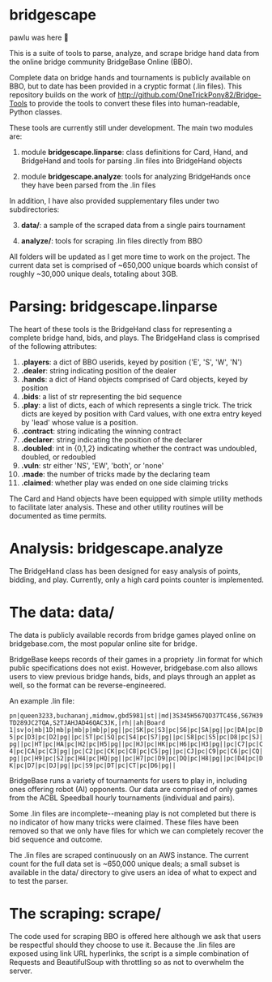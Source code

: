 # bridgescape

pawlu was here 🐢

This is a suite of tools to parse, analyze, and scrape bridge hand data from the online bridge community BridgeBase Online (BBO).

Complete data on bridge hands and tournaments is publicly available on BBO, but to date has been provided in a cryptic format (.lin files). This repository builds on the work of http://github.com/OneTrickPony82/Bridge-Tools to provide the tools to convert these files into human-readable, Python classes.

These tools are currently still under development. The main two modules are:

1) module **bridgescape.linparse**: class definitions for Card, Hand, and BridgeHand and tools for parsing .lin files into BridgeHand objects

2) module **bridgescape.analyze**: tools for analyzing BridgeHands once they have been parsed from the .lin files

In addition, I have also provided supplementary files under two subdirectories:

3) **data/**: a sample of the scraped data from a single pairs tournament

4) **analyze/**: tools for scraping .lin files directly from BBO

All folders will be updated as I get more time to work on the project. The current data set is comprised of ~650,000 unique boards which consist of roughly ~30,000 unique deals, totaling about 3GB.

# Parsing: bridgescape.linparse

The heart of these tools is the BridgeHand class for representing a complete bridge hand, bids, and plays. The BridgeHand class is comprised of the following attributes:

1) **.players**: a dict of BBO userids, keyed by position ('E', 'S', 'W', 'N')
2) **.dealer**: string indicating position of the dealer
3) **.hands**: a dict of Hand objects comprised of Card objects, keyed by position 
4) **.bids**: a list of str representing the bid sequence
5) **.play**: a list of dicts, each of which represents a single trick. The trick dicts are keyed by position with Card values, with one extra entry keyed by 'lead' whose value is a position.
6) **.contract**: string indicating the winning contract
7) **.declarer**: string indicating the position of the declarer
8) **.doubled**: int in {0,1,2} indicating whether the contract was undoubled, doubled, or redoubled
9) **.vuln**: str either 'NS', 'EW', 'both', or 'none'
10) **.made**: the number of tricks made by the declaring team
11) **.claimed**: whether play was ended on one side claiming tricks

The Card and Hand objects have been equipped with simple utility methods to facilitate later analysis. These and other utility routines will be documented as time permits.

# Analysis: bridgescape.analyze

The BridgeHand class has been designed for easy analysis of points, bidding, and play. Currently, only a high card points counter is implemented.

# The data: data/

The data is publicly available records from bridge games played online on bridgebase.com, the most popular online site for bridge.

BridgeBase keeps records of their games in a propriety .lin format for which public specifications does not exist. However, bridgebase.com also allows users to view previous bridge hands, bids, and plays through an applet as well, so the format can be reverse-engineered.

An example .lin file:

```pn|queen3233,buchananj,midmow,gbd5981|st||md|3S345H567QD37TC456,S67H39TD289JC2TQA,S2TJAHJAD46QAC3JK,|rh||ah|Board 1|sv|o|mb|1D|mb|p|mb|p|mb|p|pg||pc|SK|pc|S3|pc|S6|pc|SA|pg||pc|DA|pc|D5|pc|D3|pc|D2|pg||pc|ST|pc|SQ|pc|S4|pc|S7|pg||pc|S8|pc|S5|pc|D8|pc|SJ|pg||pc|HT|pc|HA|pc|H2|pc|H5|pg||pc|HJ|pc|HK|pc|H6|pc|H3|pg||pc|C7|pc|C4|pc|CA|pc|C3|pg||pc|C2|pc|CK|pc|C8|pc|C5|pg||pc|CJ|pc|C9|pc|C6|pc|CQ|pg||pc|H9|pc|S2|pc|H4|pc|HQ|pg||pc|H7|pc|D9|pc|DQ|pc|H8|pg||pc|D4|pc|DK|pc|D7|pc|DJ|pg||pc|S9|pc|DT|pc|CT|pc|D6|pg||```

BridgeBase runs a variety of tournaments for users to play in, including ones offering robot (AI) opponents. Our data are comprised of only games from the ACBL Speedball hourly tournaments (individual and pairs).

Some .lin files are incomplete--meaning play is not completed but there is no indicator of how many tricks were claimed. These files have been removed so that we only have files for which we can completely recover the bid sequence and outcome.

The .lin files are scraped continuously on an AWS instance. The current count for the full data set is ~650,000 unique deals; a small subset is available in the data/ directory to give users an idea of what to expect and to test the parser.

# The scraping: scrape/

The code used for scraping BBO is offered here although we ask that users be respectful should they choose to use it. Because the .lin files are exposed using link URL hyperlinks, the script is a simple combination of Requests and BeautifulSoup with throttling so as not to overwhelm the server.

